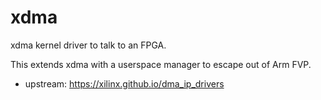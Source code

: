 # xdma

xdma kernel driver to talk to an FPGA. 

This extends xdma with a userspace manager to escape out of Arm FVP.

- upstream: https://xilinx.github.io/dma_ip_drivers
